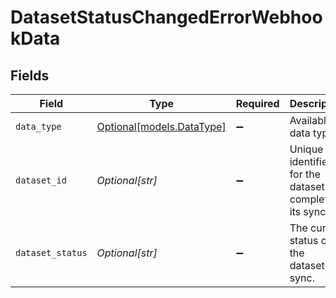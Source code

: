 # DatasetStatusChangedErrorWebhookData


## Fields

| Field                                                      | Type                                                       | Required                                                   | Description                                                | Example                                                    |
| ---------------------------------------------------------- | ---------------------------------------------------------- | ---------------------------------------------------------- | ---------------------------------------------------------- | ---------------------------------------------------------- |
| `data_type`                                                | [Optional[models.DataType]](../models/datatype.md)         | :heavy_minus_sign:                                         | Available data types                                       | invoices                                                   |
| `dataset_id`                                               | *Optional[str]*                                            | :heavy_minus_sign:                                         | Unique identifier for the dataset that completed its sync. |                                                            |
| `dataset_status`                                           | *Optional[str]*                                            | :heavy_minus_sign:                                         | The current status of the dataset's sync.                  |                                                            |